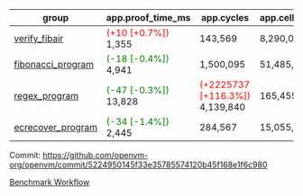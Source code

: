 | group | app.proof_time_ms | app.cycles | app.cells_used | leaf.proof_time_ms | leaf.cycles | leaf.cells_used |
| -- | -- | -- | -- | -- | -- | -- |
| [verify_fibair](https://github.com/openvm-org/openvm/blob/benchmark-results/benchmarks-pr/1387/verify_fibair-5224950145f33e35785574120b45f168e1f6c980.md) |<span style='color: red'>(+10 [+0.7%])</span> 1,355 |  143,569 |  8,290,048 |- | - | - |
| [fibonacci_program](https://github.com/openvm-org/openvm/blob/benchmark-results/benchmarks-pr/1387/fibonacci-5224950145f33e35785574120b45f168e1f6c980.md) |<span style='color: green'>(-18 [-0.4%])</span> 4,941 |  1,500,095 |  51,485,080 |- | - | - |
| [regex_program](https://github.com/openvm-org/openvm/blob/benchmark-results/benchmarks-pr/1387/regex-5224950145f33e35785574120b45f168e1f6c980.md) |<span style='color: green'>(-47 [-0.3%])</span> 13,828 | <span style='color: red'>(+2225737 [+116.3%])</span> 4,139,840 |  165,455,373 |- | - | - |
| [ecrecover_program](https://github.com/openvm-org/openvm/blob/benchmark-results/benchmarks-pr/1387/ecrecover-5224950145f33e35785574120b45f168e1f6c980.md) |<span style='color: green'>(-34 [-1.4%])</span> 2,445 |  284,567 |  15,055,723 |- | - | - |


Commit: https://github.com/openvm-org/openvm/commit/5224950145f33e35785574120b45f168e1f6c980

[Benchmark Workflow](https://github.com/openvm-org/openvm/actions/runs/13557579838)
